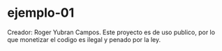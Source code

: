 # ejemplo-01
Creador: Roger Yubran Campos.
Este proyecto es de uso publico, por lo que monetizar el codigo es ilegal y penado por la ley.

